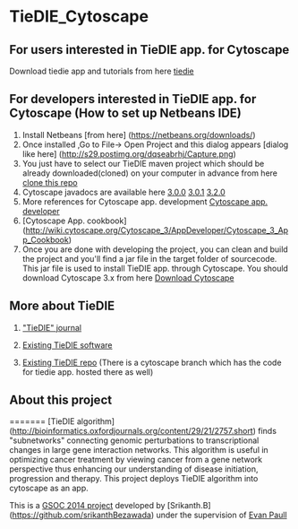 TieDIE_Cytoscape
================



## For users interested in TieDIE app. for Cytoscape
Download tiedie app and tutorials from here [tiedie](http://apps.cytoscape.org/apps/tiedie) 



## For developers interested in TieDIE app. for Cytoscape (How to set up Netbeans IDE)
1. Install Netbeans [from here] (https://netbeans.org/downloads/)
2. Once installed ,Go to  File-> Open Project and this dialog appears [dialog like here] (http://s29.postimg.org/dqseabrhj/Capture.png)
3. You just have to select our TieDIE maven project which should be already downloaded(cloned) on your computer in advance from here [clone this repo](https://github.com/srikanthBezawada/TieDIE_Cytoscape.git)
4. Cytoscape javadocs are available here [3.0.0](http://chianti.ucsd.edu/cytoscape-3.0.0/API/)      [3.0.1](http://chianti.ucsd.edu/cytoscape-3.0.1/API/)
           [3.2.0](http://code.cytoscape.org/jenkins/job/cytoscape-3-javadoc/javadoc/)
5. More references for Cytoscape app. development [Cytoscape app. developer](http://wiki.cytoscape.org/Cytoscape_3/AppDeveloper/)
6. [Cytoscape App. cookbook] (http://wiki.cytoscape.org/Cytoscape_3/AppDeveloper/Cytoscape_3_App_Cookbook)
7. Once you are done with developing the project, you can clean and build the project and you'll find a jar file in the target folder of sourcecode. This jar file is used to install TieDIE app. through Cytoscape. You should download Cytoscape 3.x from here [Download Cytoscape](http://www.cytoscape.org/download.html)


## More about TieDIE 
1. ["TieDIE" journal](http://bioinformatics.oxfordjournals.org/content/29/21/2757.short)

2. [Existing TieDIE software](https://sysbiowiki.soe.ucsc.edu/tiedie)

3. [Existing TieDIE repo](https://github.com/epaull/TieDIE) (There is a cytoscape branch which has the code for tiedie app. hosted there as well)


## About this project

=======
[TieDIE  algorithm] (http://bioinformatics.oxfordjournals.org/content/29/21/2757.short) finds "subnetworks" connecting genomic perturbations to transcriptional changes in large gene interaction networks. This algorithm is useful in optimizing cancer treatment by viewing cancer from a gene network perspective thus enhancing our understanding of disease initiation, progression and therapy. This project deploys TieDIE algorithm into cytoscape as an app. 

This is a [GSOC 2014 project](https://www.google-melange.com/gsoc/project/details/google/gsoc2014/srikanthh/5733935958982656) developed by [Srikanth.B]
(https://github.com/srikanthBezawada) under the supervision of [Evan Paull](https://github.com/epaull)


